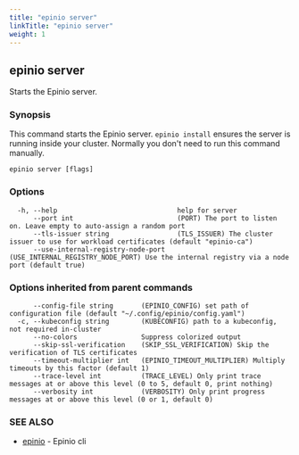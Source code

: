```yaml
---
title: "epinio server"
linkTitle: "epinio server"
weight: 1
---
```

## epinio server

Starts the Epinio server.

### Synopsis

This command starts the Epinio server. `epinio install` ensures the server is running inside your cluster. Normally you don't need to run this command manually.

```
epinio server [flags]
```

### Options

```
  -h, --help                              help for server
      --port int                          (PORT) The port to listen on. Leave empty to auto-assign a random port
      --tls-issuer string                 (TLS_ISSUER) The cluster issuer to use for workload certificates (default "epinio-ca")
      --use-internal-registry-node-port   (USE_INTERNAL_REGISTRY_NODE_PORT) Use the internal registry via a node port (default true)
```

### Options inherited from parent commands

```
      --config-file string       (EPINIO_CONFIG) set path of configuration file (default "~/.config/epinio/config.yaml")
  -c, --kubeconfig string        (KUBECONFIG) path to a kubeconfig, not required in-cluster
      --no-colors                Suppress colorized output
      --skip-ssl-verification    (SKIP_SSL_VERIFICATION) Skip the verification of TLS certificates
      --timeout-multiplier int   (EPINIO_TIMEOUT_MULTIPLIER) Multiply timeouts by this factor (default 1)
      --trace-level int          (TRACE_LEVEL) Only print trace messages at or above this level (0 to 5, default 0, print nothing)
      --verbosity int            (VERBOSITY) Only print progress messages at or above this level (0 or 1, default 0)
```

### SEE ALSO

* [epinio](../epinio)	 - Epinio cli


